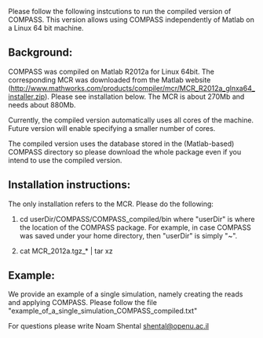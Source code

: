 Please follow the following instcutions to run the compiled version of COMPASS. This version allows using COMPASS independently of Matlab on a Linux 64 bit machine.


Background:
-----------

COMPASS was compiled on Matlab R2012a for Linux 64bit.
The corresponding MCR was downloaded from the Matlab website (http://www.mathworks.com/products/compiler/mcr/MCR_R2012a_glnxa64_installer.zip). Please see installation below. The MCR is about 270Mb and needs about 880Mb.  

Currently, the compiled version automatically uses all cores of the machine. Future version will enable specifying a smaller number of cores. 

The compiled version uses the database stored in the (Matlab-based) COMPASS directory so please download the whole package even if you intend to use the compiled version.
 

Installation instructions:
--------------------------

The only installation refers to the MCR. Please do the following:

1) cd userDir/COMPASS/COMPASS_compiled/bin
where "userDir" is where the location of the COMPASS package. For example, in case COMPASS was saved under your home directory, then "userDir" is simply "~".

2) cat MCR_2012a.tgz_* | tar xz


Example:
--------
We provide an example of a single simulation, namely creating the reads and applying COMPASS. Please follow the file "example_of_a_single_simulation_COMPASS_compiled.txt"

For questions please write Noam Shental
shental@openu.ac.il

